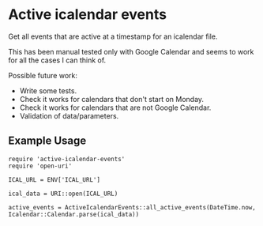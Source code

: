 # Active icalendar events

Get all events that are active at a timestamp for an icalendar file.

This has been manual tested only with Google Calendar and seems to work for all the cases I can think of.

Possible future work:
- Write some tests.
- Check it works for calendars that don't start on Monday.
- Check it works for calendars that are not Google Calendar.
- Validation of data/parameters.

## Example Usage

```
require 'active-icalendar-events'
require 'open-uri'

ICAL_URL = ENV['ICAL_URL']

ical_data = URI::open(ICAL_URL)

active_events = ActiveIcalendarEvents::all_active_events(DateTime.now, Icalendar::Calendar.parse(ical_data))
```
